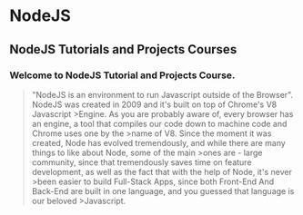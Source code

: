 # NodeJS
## NodeJS Tutorials and Projects Courses

### Welcome to NodeJS Tutorial and Projects Course.
> "NodeJS is an environment to run Javascript outside of the Browser". NodeJS was created in 2009 and it's built on top of Chrome's V8 Javascript >Engine. As you are probably aware of, every browser has an engine, a tool that compiles our code down to machine code and Chrome uses one by the >name of V8. Since the moment it was created, Node has evolved tremendously, and while there are many things to like about Node, some of the main >ones are - large community, since that tremendously saves time on feature development, as well as the fact that with the help of Node, it's never >been easier to build Full-Stack Apps, since both Front-End And Back-End are built in one language, and you guessed that language is our beloved >Javascript.
